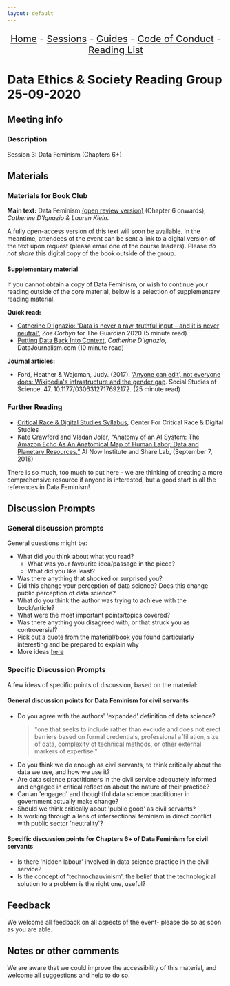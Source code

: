 ```yaml
---
layout: default
---
```


<center>
<p align="center" style="font-size:22px">
<a href="https://data-ethics-and-society.github.io/data-ethics-and-society-reading-group">Home</a> 
- <a href="https://data-ethics-and-society.github.io/data-ethics-and-society-reading-group/SESSIONS.html">Sessions</a> 
- <a href="https://data-ethics-and-society.github.io/data-ethics-and-society-reading-group/Guides/guides.html">Guides</a> 
- <a href="https://data-ethics-and-society.github.io/data-ethics-and-society-reading-group/code-of-conduct.html">Code of Conduct</a> 
- <a href="https://data-ethics-and-society.github.io/data-ethics-and-society-reading-group/READING-LIST.html">Reading List</a>
</p>
</center>

# Data Ethics & Society Reading Group 25-09-2020

## Meeting info

### Description

Session 3:  Data Feminism (Chapters 6+)

## Materials

### Materials for Book Club

__Main text:__ Data Feminism [(open review version)](https://bookbook.pubpub.org/data-feminism) (Chapter 6 onwards), _Catherine D'Ignazio & Lauren Klein_.

A fully open-access version of this text will soon be available. In the meantime, attendees of the event can be sent a link to a digital version of the text upon request (please email one of the course leaders). Please _do not share_ this digital copy of the book outside of the group.

#### Supplementary material

If you cannot obtain a copy of Data Feminism, or wish to continue your reading outside of the core material, below is a selection of supplementary reading material.

__Quick read:__

* [Catherine D'Ignazio: 'Data is never a raw, truthful input – and it is never neutral'](https://www.theguardian.com/technology/2020/mar/21/catherine-dignazio-data-is-never-a-raw-truthful-input-and-it-is-never-neutral), _Zoe Corbyn_ for The Guardian 2020 (5 minute read)
* [Putting Data Back Into Context](https://datajournalism.com/read/longreads/putting-data-back-into-context), _Catherine D'Ignazio_, DataJournalism.com (10 minute read)

__Journal articles:__

* Ford, Heather & Wajcman, Judy. (2017). [‘Anyone can edit’, not everyone does: Wikipedia's infrastructure and the gender gap](https://www.researchgate.net/publication/311769445_%27Anyone_can_edit%27_not_everyone_does_Wikipedia%27s_infrastructure_and_the_gender_gap). Social Studies of Science. 47. 10.1177/0306312717692172. (25 minute read)

### Further Reading

* [Critical Race & Digital Studies Syllabus](https://criticalracedigitalstudies.com/syllabus/), Center For Critical Race & Digital Studies
* Kate Crawford and Vladan Joler, [“Anatomy of an AI System: The Amazon Echo As An Anatomical Map of Human Labor, Data and Planetary Resources,”](https://anatomyof.ai) AI Now Institute and Share Lab, (September 7, 2018)

There is so much, too much to put here - we are thinking of creating a more comprehensive resource if anyone is interested, but a good start is all the references in Data Feminism!

## Discussion Prompts

### General discussion prompts

General questions might be:

* What did you think about what you read?
  * What was your favourite idea/passage in the piece?
  * What did you like least?
* Was there anything that shocked or surprised you?
* Did this change your perception of data science? Does this change public perception of data science?
* What do you think the author was trying to achieve with the book/article?
* What were the most important points/topics covered?
* Was there anything you disagreed with, or that struck you as controversial?
* Pick out a quote from the material/book you found particularly interesting and be prepared to explain why
* More ideas [here](https://bookriot.com/2017/08/21/book-club-discussion-questions/)

### Specific Discussion Prompts

A few ideas of specific points of discussion, based on the material:

#### General discussion points for Data Feminism for civil servants

* Do you agree with the authors' 'expanded' definition of data science?
  > "one that seeks to include rather than exclude and does not erect barriers based on  formal  credentials,  professional  affiliation,  size  of  data,  complexity  of  technical  methods,  or  other  external  markers  of  expertise."
* Do you think we do enough as civil servants, to think critically about the data we use, and how we use it?
* Are data science practitioners in the civil service adequately informed and engaged in critical reflection about the nature of their practice?
* Can an 'engaged' and thoughtful data science practitioner in government actually make change?
* Should we think critically about 'public good' as civil servants?
* Is working through a lens of intersectional feminism in direct conflict with public sector 'neutrality'?

#### Specific discussion points for Chapters 6+ of Data Feminism for civil servants

* Is there 'hidden labour' involved in data science practice in the civil service?
* Is the concept of 'technochauvinism', the belief that the technological solution to a problem is the right one, useful?

## Feedback

We welcome all feedback on all aspects of the event- please do so as soon as you are able.

## Notes or other comments

We are aware that we could improve the accessibility of this material, and welcome all suggestions and help to do so.
